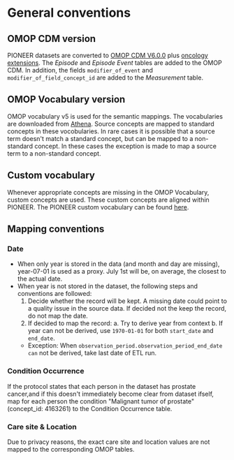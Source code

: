 # General conventions

## OMOP CDM version
PIONEER datasets are converted to [OMOP CDM V6.0.0](https://github.com/OHDSI/CommonDataModel/wiki) 
plus [oncology extensions](https://github.com/OHDSI/OncologyWG/wiki).
The *Episode* and *Episode Event* tables are added to the OMOP CDM. 
In addition, the fields ``modifier_of_event`` and ``modifier_of_field_concept_id`` are added to the *Measurement* table.

## OMOP Vocabulary version
OMOP vocabulary v5 is used for the semantic mappings. The vocabularies are downloaded from [Athena](http://athena.ohdsi.org/).
Source concepts are mapped to standard concepts in these vocobularies. In rare cases it is possible that a source term doesn't match a standard concept,
but can be mapped to a non-standard concept. In these cases the exception is made to map a source term to a non-standard concept.  

## Custom vocabulary
Whenever appropriate concepts are missing in the OMOP Vocabulary, custom concepts are used.
These custom concepts are aligned within PIONEER. 
The PIONEER custom vocabulary can be found [here](https://github.com/thehyve/ohdsi-omop-pioneer/tree/master/pioneer_custom_vocabulary).  

## Mapping conventions

### Date
- When only year is stored in the data (and month and day are missing), year-07-01 is used as a proxy. 
July 1st will be, on average, the closest to the actual date.
- When year is not stored in the dataset, the following steps and conventions are followed:
	1. Decide whether the record will be kept. A missing date could point to a quality issue in the source data. If decided not the keep the record, do not map the date. 
	2. If decided to map the record:
		a. Try to derive year from context
		b. If year can not be derived, use ``1970-01-01`` for both ``start_date`` and ``end_date``.
	- Exception: When ``observation_period.observation_period_end_date can`` not be derived, take last date of ETL run.

### Condition Occurrence
If the protocol states that each person in the dataset has prostate cancer,and if this doesn't immediately become clear from dataset ifself,
map for each person the condition "Malignant tumor of prostate" (concept_id: 4163261) to the Condition Occurrence table.  

### Care site & Location
Due to privacy reasons, the exact care site and location values are not mapped to the corresponding OMOP tables. 